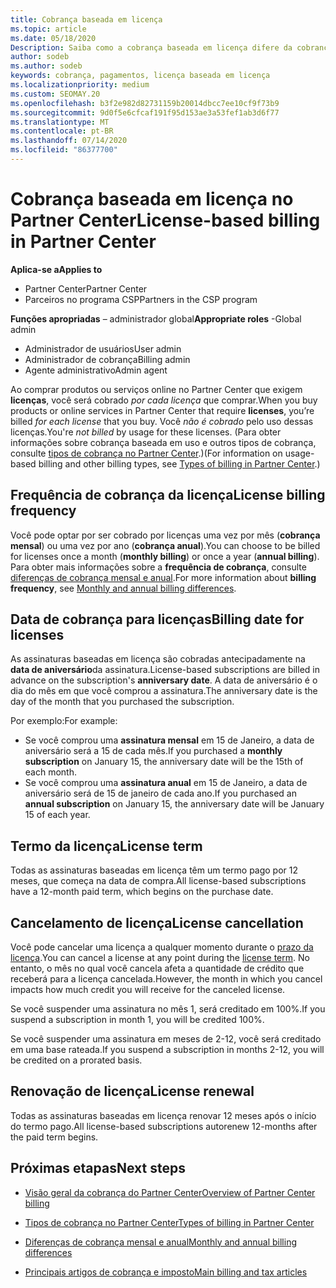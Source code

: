 ```yaml
---
title: Cobrança baseada em licença
ms.topic: article
ms.date: 05/18/2020
Description: Saiba como a cobrança baseada em licença difere da cobrança baseada em uso no Partner Center, incluindo como você é cobrado por licença (não por uso de licença).
author: sodeb
ms.author: sodeb
keywords: cobrança, pagamentos, licença baseada em licença
ms.localizationpriority: medium
ms.custom: SEOMAY.20
ms.openlocfilehash: b3f2e982d82731159b20014dbcc7ee10cf9f73b9
ms.sourcegitcommit: 9d0f5e6cfcaf191f95d153ae3a53fef1ab3d6f77
ms.translationtype: MT
ms.contentlocale: pt-BR
ms.lasthandoff: 07/14/2020
ms.locfileid: "86377700"
---
```

# <a name="license-based-billing-in-partner-center"></a><span data-ttu-id="3954f-104">Cobrança baseada em licença no Partner Center</span><span class="sxs-lookup"><span data-stu-id="3954f-104">License-based billing in Partner Center</span></span>

<span data-ttu-id="3954f-105">**Aplica-se a**</span><span class="sxs-lookup"><span data-stu-id="3954f-105">**Applies to**</span></span>

- <span data-ttu-id="3954f-106">Partner Center</span><span class="sxs-lookup"><span data-stu-id="3954f-106">Partner Center</span></span>
- <span data-ttu-id="3954f-107">Parceiros no programa CSP</span><span class="sxs-lookup"><span data-stu-id="3954f-107">Partners in the CSP program</span></span>

<span data-ttu-id="3954f-108">**Funções apropriadas** – administrador global</span><span class="sxs-lookup"><span data-stu-id="3954f-108">**Appropriate roles** -Global admin</span></span>
- <span data-ttu-id="3954f-109">Administrador de usuários</span><span class="sxs-lookup"><span data-stu-id="3954f-109">User admin</span></span>
- <span data-ttu-id="3954f-110">Administrador de cobrança</span><span class="sxs-lookup"><span data-stu-id="3954f-110">Billing admin</span></span>
- <span data-ttu-id="3954f-111">Agente administrativo</span><span class="sxs-lookup"><span data-stu-id="3954f-111">Admin agent</span></span>

<span data-ttu-id="3954f-112">Ao comprar produtos ou serviços online no Partner Center que exigem **licenças**, você será cobrado *por cada licença* que comprar.</span><span class="sxs-lookup"><span data-stu-id="3954f-112">When you buy products or online services in Partner Center that require **licenses**, you’re billed *for each license* that you buy.</span></span> <span data-ttu-id="3954f-113">Você *não é cobrado* pelo uso dessas licenças.</span><span class="sxs-lookup"><span data-stu-id="3954f-113">You're *not billed* by usage for these licenses.</span></span> <span data-ttu-id="3954f-114">(Para obter informações sobre cobrança baseada em uso e outros tipos de cobrança, consulte [tipos de cobrança no Partner Center](billing-different-types.md).)</span><span class="sxs-lookup"><span data-stu-id="3954f-114">(For information on usage-based billing and other billing types, see [Types of billing in Partner Center](billing-different-types.md).)</span></span>

## <a name="license-billing-frequency"></a><span data-ttu-id="3954f-115">Frequência de cobrança da licença</span><span class="sxs-lookup"><span data-stu-id="3954f-115">License billing frequency</span></span>

<span data-ttu-id="3954f-116">Você pode optar por ser cobrado por licenças uma vez por mês (**cobrança mensal**) ou uma vez por ano (**cobrança anual**).</span><span class="sxs-lookup"><span data-stu-id="3954f-116">You can choose to be billed for licenses once a month (**monthly billing**) or once a year (**annual billing**).</span></span> <span data-ttu-id="3954f-117">Para obter mais informações sobre a **frequência de cobrança**, consulte [diferenças de cobrança mensal e anual](billing-annual-monthly.md).</span><span class="sxs-lookup"><span data-stu-id="3954f-117">For more information about **billing frequency**, see [Monthly and annual billing differences](billing-annual-monthly.md).</span></span>

## <a name="billing-date-for-licenses"></a><span data-ttu-id="3954f-118">Data de cobrança para licenças</span><span class="sxs-lookup"><span data-stu-id="3954f-118">Billing date for licenses</span></span>

<span data-ttu-id="3954f-119">As assinaturas baseadas em licença são cobradas antecipadamente na **data de aniversário**da assinatura.</span><span class="sxs-lookup"><span data-stu-id="3954f-119">License-based subscriptions are billed in advance on the subscription's **anniversary date**.</span></span> <span data-ttu-id="3954f-120">A data de aniversário é o dia do mês em que você comprou a assinatura.</span><span class="sxs-lookup"><span data-stu-id="3954f-120">The anniversary date is the day of the month that you purchased the subscription.</span></span>

<span data-ttu-id="3954f-121">Por exemplo:</span><span class="sxs-lookup"><span data-stu-id="3954f-121">For example:</span></span>

- <span data-ttu-id="3954f-122">Se você comprou uma **assinatura mensal** em 15 de Janeiro, a data de aniversário será a 15 de cada mês.</span><span class="sxs-lookup"><span data-stu-id="3954f-122">If you purchased a **monthly subscription** on January 15, the anniversary date will be the 15th of each month.</span></span>
- <span data-ttu-id="3954f-123">Se você comprou uma **assinatura anual** em 15 de Janeiro, a data de aniversário será de 15 de janeiro de cada ano.</span><span class="sxs-lookup"><span data-stu-id="3954f-123">If you purchased an **annual subscription** on January 15, the anniversary date will be January 15 of each year.</span></span>

## <a name="license-term"></a><span data-ttu-id="3954f-124">Termo da licença</span><span class="sxs-lookup"><span data-stu-id="3954f-124">License term</span></span>

<span data-ttu-id="3954f-125">Todas as assinaturas baseadas em licença têm um termo pago por 12 meses, que começa na data de compra.</span><span class="sxs-lookup"><span data-stu-id="3954f-125">All license-based subscriptions have a 12-month paid term, which begins on the purchase date.</span></span>

## <a name="license-cancellation"></a><span data-ttu-id="3954f-126">Cancelamento de licença</span><span class="sxs-lookup"><span data-stu-id="3954f-126">License cancellation</span></span>

<span data-ttu-id="3954f-127">Você pode cancelar uma licença a qualquer momento durante o [prazo da licença](#license-term).</span><span class="sxs-lookup"><span data-stu-id="3954f-127">You can cancel a license at any point during the [license term](#license-term).</span></span> <span data-ttu-id="3954f-128">No entanto, o mês no qual você cancela afeta a quantidade de crédito que receberá para a licença cancelada.</span><span class="sxs-lookup"><span data-stu-id="3954f-128">However, the month in which you cancel impacts how much credit you will receive for the canceled license.</span></span>

<span data-ttu-id="3954f-129">Se você suspender uma assinatura no mês 1, será creditado em 100%.</span><span class="sxs-lookup"><span data-stu-id="3954f-129">If you suspend a subscription in month 1, you will be credited 100%.</span></span>

<span data-ttu-id="3954f-130">Se você suspender uma assinatura em meses de 2-12, você será creditado em uma base rateada.</span><span class="sxs-lookup"><span data-stu-id="3954f-130">If you suspend a subscription in months 2-12, you will be credited on a prorated basis.</span></span>

## <a name="license-renewal"></a><span data-ttu-id="3954f-131">Renovação de licença</span><span class="sxs-lookup"><span data-stu-id="3954f-131">License renewal</span></span>

<span data-ttu-id="3954f-132">Todas as assinaturas baseadas em licença renovar 12 meses após o início do termo pago.</span><span class="sxs-lookup"><span data-stu-id="3954f-132">All license-based subscriptions autorenew 12-months after the paid term begins.</span></span>

## <a name="next-steps"></a><span data-ttu-id="3954f-133">Próximas etapas</span><span class="sxs-lookup"><span data-stu-id="3954f-133">Next steps</span></span>

- [<span data-ttu-id="3954f-134">Visão geral da cobrança do Partner Center</span><span class="sxs-lookup"><span data-stu-id="3954f-134">Overview of Partner Center billing</span></span>](billing-basics.md)

- [<span data-ttu-id="3954f-135">Tipos de cobrança no Partner Center</span><span class="sxs-lookup"><span data-stu-id="3954f-135">Types of billing in Partner Center</span></span>](billing-different-types.md)

- [<span data-ttu-id="3954f-136">Diferenças de cobrança mensal e anual</span><span class="sxs-lookup"><span data-stu-id="3954f-136">Monthly and annual billing differences</span></span>](billing-annual-monthly.md)

- [<span data-ttu-id="3954f-137">Principais artigos de cobrança e imposto</span><span class="sxs-lookup"><span data-stu-id="3954f-137">Main billing and tax articles</span></span>](billing.md)
